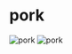 # pork

![pork](https://github.com/chopperdaddy/pork/assets/80737560/6009ba5d-5d06-45e5-b954-a7db1f7a387e)
![pork](https://github.com/chopperdaddy/pork/assets/80737560/7a110d23-6e1c-465c-9480-ee4b4670aa15)
